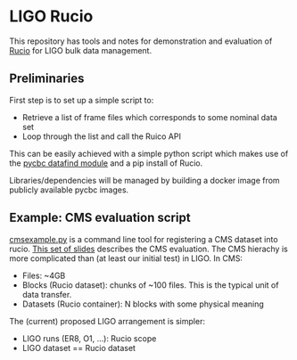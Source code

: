 # LIGO Rucio
This repository has tools and notes for demonstration and evaluation of
[Rucio](https://rucio.cern.ch/) for LIGO bulk data management.

## Preliminaries

First step is to set up a simple script to:
 * Retrieve a list of frame files which corresponds to some nominal data set
 * Loop through the list and call the Ruico API

This can be easily achieved with a simple python script which makes use of
the [pycbc datafind
module](https://ldas-jobs.ligo.caltech.edu/~cbc/docs/pycbc/pycbc.workflow.html?highlight=datafind#module-pycbc.workflow.datafind) and a pip install of Rucio.  

Libraries/dependencies will be managed by building a docker image from publicly
available pycbc images.

## Example: CMS evaluation script
[cmsexample.py](https://github.com/astroclark/ligo-rucio/blob/master/cmsexample.py)
is a command line tool for registering a CMS dataset into rucio.  [This set of
slides](https://indico.fnal.gov/event/16010/contribution/1/material/slides/0.pdf)
describes the CMS evaluation.  The CMS hierachy is more complicated than (at
least our initial test) in LIGO.  In CMS:
 * Files: ~4GB
 * Blocks (Rucio dataset): chunks of ~100 files.  This is the typical unit of data transfer.
 * Datasets (Rucio container): N blocks with some physical meaning

The (current) proposed LIGO arrangement is simpler:
 * LIGO runs (ER8, O1, ...):  Rucio scope
 * LIGO dataset == Rucio dataset
